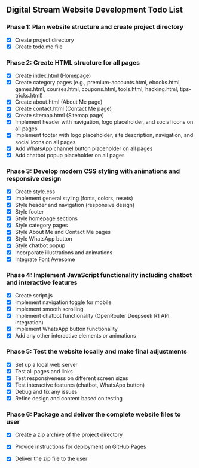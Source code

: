 ## Digital Stream Website Development Todo List

### Phase 1: Plan website structure and create project directory
- [x] Create project directory
- [x] Create todo.md file

### Phase 2: Create HTML structure for all pages
- [x] Create index.html (Homepage)
- [x] Create category pages (e.g., premium-accounts.html, ebooks.html, games.html, courses.html, coupons.html, tools.html, hacking.html, tips-tricks.html)
- [x] Create about.html (About Me page)
- [x] Create contact.html (Contact Me page)
- [x] Create sitemap.html (Sitemap page)
- [x] Implement header with navigation, logo placeholder, and social icons on all pages
- [x] Implement footer with logo placeholder, site description, navigation, and social icons on all pages
- [x] Add WhatsApp channel button placeholder on all pages
- [x] Add chatbot popup placeholder on all pages

### Phase 3: Develop modern CSS styling with animations and responsive design
- [x] Create style.css
- [x] Implement general styling (fonts, colors, resets)
- [x] Style header and navigation (responsive design)
- [x] Style footer
- [x] Style homepage sections
- [x] Style category pages
- [x] Style About Me and Contact Me pages
- [x] Style WhatsApp button
- [x] Style chatbot popup
- [x] Incorporate illustrations and animations
- [x] Integrate Font Awesome

### Phase 4: Implement JavaScript functionality including chatbot and interactive features
- [x] Create script.js
- [x] Implement navigation toggle for mobile
- [x] Implement smooth scrolling
- [x] Implement chatbot functionality (OpenRouter Deepseek R1 API integration)
- [x] Implement WhatsApp button functionality
- [x] Add any other interactive elements or animations

### Phase 5: Test the website locally and make final adjustments
- [x] Set up a local web server
- [x] Test all pages and links
- [x] Test responsiveness on different screen sizes
- [x] Test interactive features (chatbot, WhatsApp button)
- [x] Debug and fix any issues
- [x] Refine design and content based on testing

### Phase 6: Package and deliver the complete website files to user
- [x] Create a zip archive of the project directory
- [x] Provide instructions for deployment on GitHub Pages
- [x] Deliver the zip file to the user

